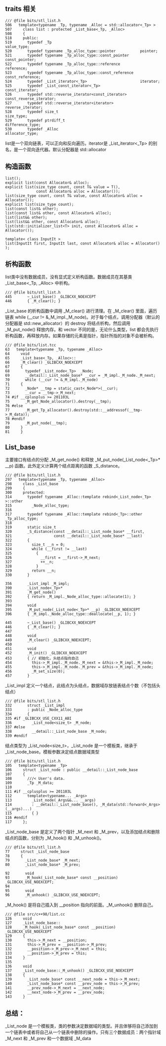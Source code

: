 ## traits 相关
```
/// @file bits/stl_list.h
506   template<typename _Tp, typename _Alloc = std::allocator<_Tp> >
507     class list : protected _List_base<_Tp, _Alloc>
508     {
518     public:
519       typedef _Tp                                        value_type;
520       typedef typename _Tp_alloc_type::pointer           pointer;
521       typedef typename _Tp_alloc_type::const_pointer     const_pointer;
522       typedef typename _Tp_alloc_type::reference         reference;
523       typedef typename _Tp_alloc_type::const_reference   const_reference;
524       typedef _List_iterator<_Tp>                        iterator;
525       typedef _List_const_iterator<_Tp>                  const_iterator;
526       typedef std::reverse_iterator<const_iterator>      const_reverse_iterator;
527       typedef std::reverse_iterator<iterator>            reverse_iterator;
528       typedef size_t                                     size_type;
529       typedef ptrdiff_t                                  difference_type;
530       typedef _Alloc                                     allocator_type;
```
list是一个双向链表，可以正向和反向遍历。iterator是 \_List_iterator<_Tp> 的别名，是一个双向迭代器。默认分配器是 std::allocator

## 构造函数
```
list();
explicit list(const Allocator& alloc);
explicit list(size_type count, const T& value = T(),
              const Allocator& alloc = Allocator());
list(size_type count, const T& value, const Allocator& alloc = Allocator());
explicit list(size_type count);
list(const list& other);
list(const list& other, const Allocator& alloc);
list(list&& other);
list(list&& other, const Allocator& alloc);
list(std::initializer_list<T> init, const Allocator& alloc = Allocator());

template< class InputIt >
list(InputIt first, InputIt last, const Allocator& alloc = Allocator() );
```

## 析构函数
list类中没有数据成员，没有显式定义析构函数。数据成员在其基类 \_List_base<_Tp, _Alloc> 中析构。
```
/// @file bits/stl_list.h
445       ~_List_base() _GLIBCXX_NOEXCEPT
446       { _M_clear(); }
```
\_List_base 的析构函数中调用 \_M_clear() 进行清理。在 \_M_clear() 里面，遍历链表 while (\__cur != &\_M_impl._M_node)。对于每个结点，调用分配器（默认的分配器是 std::new_allocator）的 destroy 将结点析构，然后调用 \_M_put_node() 释放内存。和 vector 不同的是，无论什么类型，list 都会先执行析构函数，再释放内存。如果存储的元素是指针，指针所指的对象不会被析构。
```
/// @file bits/list.tcc
63   template<typename _Tp, typename _Alloc>
64     void
65     _List_base<_Tp, _Alloc>::
66     _M_clear() _GLIBCXX_NOEXCEPT
67     {
68       typedef _List_node<_Tp>  _Node;
69       __detail::_List_node_base* __cur = _M_impl._M_node._M_next;
70       while (__cur != &_M_impl._M_node)
71     {
72       _Node* __tmp = static_cast<_Node*>(__cur);
73       __cur = __tmp->_M_next;
74 #if __cplusplus >= 201103L
75       _M_get_Node_allocator().destroy(__tmp);
76 #else
77       _M_get_Tp_allocator().destroy(std::__addressof(__tmp->_M_data));
78 #endif
79       _M_put_node(__tmp);
80     }
81     }
```

## List_base
主要接口有结点的分配 \_M_get_node() 和释放 \_M_put_node(\_List_node<_Tp>* \__p) 函数。此外定义计算两个结点距离的函数 \_S_distance。
```
/// @file bits/stl_list.h
297   template<typename _Tp, typename _Alloc>
298     class _List_base
299     {
300     protected:
314       typedef typename _Alloc::template rebind<_List_node<_Tp> >::other
315         _Node_alloc_type;
316 
317       typedef typename _Alloc::template rebind<_Tp>::other _Tp_alloc_type;
318 
319       static size_t
320       _S_distance(const __detail::_List_node_base* __first,
321                   const __detail::_List_node_base* __last)
322       {
323         size_t __n = 0;
324         while (__first != __last)
325           {
326             __first = __first->_M_next;
327             ++__n;
328           }
329         return __n;
330       }

356       _List_impl _M_impl;
390       _List_node<_Tp>*
391       _M_get_node()
392       { return _M_impl._Node_alloc_type::allocate(1); }
393 
394       void
395       _M_put_node(_List_node<_Tp>* __p) _GLIBCXX_NOEXCEPT
396       { _M_impl._Node_alloc_type::deallocate(__p, 1); }

445       ~_List_base() _GLIBCXX_NOEXCEPT
446       { _M_clear(); }
447 
448       void
449       _M_clear() _GLIBCXX_NOEXCEPT;
450 
451       void
452       _M_init() _GLIBCXX_NOEXCEPT
453       { // 初始化，头结点指向自己
454         this->_M_impl._M_node._M_next = &this->_M_impl._M_node;
455         this->_M_impl._M_node._M_prev = &this->_M_impl._M_node;
456         _M_set_size(0);
457       }
```
\_List_impl 定义一个结点，此结点为头结点，数据域存放链表结点个数（不包括头结点）
```
/// @file bits/stl_list.h
332       struct _List_impl
333       : public _Node_alloc_type
334       {
335 #if _GLIBCXX_USE_CXX11_ABI
336         _List_node<size_t> _M_node;
337 #else
338         __detail::_List_node_base _M_node;
339 #endif
```
结点类型为 \_List_node<size_t>，\_List_node 是一个模板类，继承于 \_List_node_base。模板参数决定结点数据域类型
```
/// @file bits/stl_list.h
105   template<typename _Tp>
106     struct _List_node : public __detail::_List_node_base
107     {
108       ///< User's data.
109       _Tp _M_data;
110 
111 #if __cplusplus >= 201103L
112       template<typename... _Args>
113         _List_node(_Args&&... __args)
114         : __detail::_List_node_base(), _M_data(std::forward<_Args>(__args)...) 
115         { }
116 #endif
117     };
```
\_List_node_base 是定义了两个指针 \_M_next 和 \_M_prev，以及添加结点和删除结点的函数，分别为 \_M_hook() 和 \_M_unhook()。
```
/// @file bits/stl_list.h
77     struct _List_node_base
78     {
79       _List_node_base* _M_next;
80       _List_node_base* _M_prev;

92       void
93       _M_hook(_List_node_base* const __position) _GLIBCXX_USE_NOEXCEPT;
94 
95       void
96       _M_unhook() _GLIBCXX_USE_NOEXCEPT;
```
\_M_hook() 是将自己插入到 \__position 指向的前面。\_M_unhook() 删除自己。
```
/// @file src/c++98/list.cc
126     void
127     _List_node_base::
128     _M_hook(_List_node_base* const __position) _GLIBCXX_USE_NOEXCEPT
129     {
130       this->_M_next = __position;
131       this->_M_prev = __position->_M_prev;
132       __position->_M_prev->_M_next = this;
133       __position->_M_prev = this;
134     }
135 
136     void
137     _List_node_base::_M_unhook() _GLIBCXX_USE_NOEXCEPT
138     {
139       _List_node_base* const __next_node = this->_M_next;
140       _List_node_base* const __prev_node = this->_M_prev;
141       __prev_node->_M_next = __next_node;
142       __next_node->_M_prev = __prev_node;
143     }
```

## 总结：
\_List_node 是一个模板类，类的参数决定数据域的类型。并且体够将自己添加到一个链表中或者将自己从一个链表中删除的操作。只有三个数据成员：两个指针域 \_M_next 和 \_M_prev 和一个数据域 \_M_data